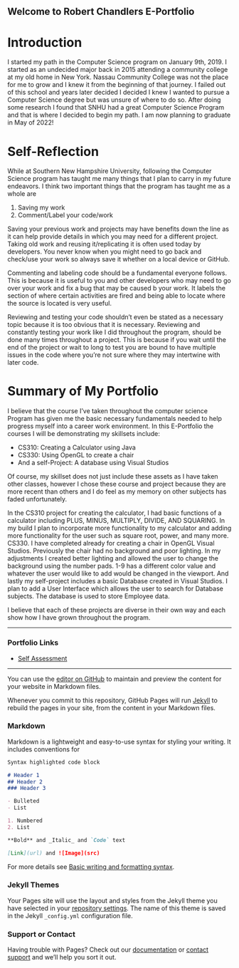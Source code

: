 ## Welcome to Robert Chandlers E-Portfolio

# Introduction 
I started my path in the Computer Science program on January 9th, 2019. I started as an undecided major back in 2015 attending a community college at my old home in New York. Nassau Community College was not the place for me to grow and I knew it from the beginning of that journey. I failed out of this school and years later decided I decided I knew I wanted to pursue a Computer Science degree but was unsure of where to do so. After doing some research I found that SNHU had a great Computer Science Program and that is where I decided to begin my path. I am now planning to graduate in May of 2022!


# Self-Reflection
While at Southern New Hampshire University, following the Computer Science program has taught me many things that I plan to carry in my future endeavors. I think two important things that the program has taught me as a whole are
1.	Saving my work
2.	Comment/Label your code/work

Saving your previous work and projects may have benefits down the line as it can help provide details in which you may need for a different project. Taking old work and reusing it/replicating it is often used today by developers. You never know when you might need to go back and check/use your work so always save it whether on a local device or GitHub. 

Commenting and labeling code should be a fundamental everyone follows. This is because it is useful to you and other developers who may need to go over your work and fix a bug that may be caused b your work. It labels the section of where certain activities are fired and being able to locate where the source is located is very useful. 

Reviewing and testing your code shouldn’t even be stated as a necessary topic because it is too obvious that it is necessary. Reviewing and constantly testing your work like I did throughout the program, should be done many times throughout a project. This is because if you wait until the end of the project or wait to long to test you are bound to have multiple issues in the code where you’re not sure where they may intertwine with later code. 


# Summary of My Portfolio
I believe that the course I’ve taken throughout the computer science Program has given me the basic necessary fundamentals needed to help progress myself into a career work environment. In this E-Portfolio the courses I will be demonstrating my skillsets include:
- CS310: Creating a Calculator using Java
- CS330: Using OpenGL to create a chair
- And a self-Project: A database using Visual Studios

Of course, my skillset does not just include these assets as I have taken other classes, however I chose these course and project because they are more recent than others and I do feel as my memory on other subjects has faded unfortunately. 

In the CS310 project for creating the calculator, I had basic functions of a calculator including PLUS, MINUS, MULTIPLY, DIVIDE, AND SQUARING. In my build I plan to incorporate more functionality to my calculator and adding more functionality for the user such as square root, power, and many more. CS330. I have completed already for creating a chair in OpenGL Visual Studios. Previously the chair had no background and poor lighting. In my adjustments I created better lighting and allowed the user to change the background using the number pads. 1-9 has a different color value and whatever the user would like to add would be changed in the viewport. And lastly my self-project includes a basic Database created in Visual Studios. I plan to add a User Interface which allows the user to search for Database subjects. The database is used to store Employee data. 

I believe that each of these projects are diverse in their own way and each show how I have grown throughout the program. 


---

### Portfolio Links

- [Self Assessment](https://rcvs97.github.io/robertchandler.github.io/)
---







You can use the [editor on GitHub](https://github.com/Rcvs97/robertchandler.github.io/edit/gh-pages/index.md) to maintain and preview the content for your website in Markdown files.

Whenever you commit to this repository, GitHub Pages will run [Jekyll](https://jekyllrb.com/) to rebuild the pages in your site, from the content in your Markdown files.

### Markdown

Markdown is a lightweight and easy-to-use syntax for styling your writing. It includes conventions for

```markdown
Syntax highlighted code block

# Header 1
## Header 2
### Header 3

- Bulleted
- List

1. Numbered
2. List

**Bold** and _Italic_ and `Code` text

[Link](url) and ![Image](src)
```

For more details see [Basic writing and formatting syntax](https://docs.github.com/en/github/writing-on-github/getting-started-with-writing-and-formatting-on-github/basic-writing-and-formatting-syntax).

### Jekyll Themes

Your Pages site will use the layout and styles from the Jekyll theme you have selected in your [repository settings](https://github.com/Rcvs97/robertchandler.github.io/settings/pages). The name of this theme is saved in the Jekyll `_config.yml` configuration file.

### Support or Contact

Having trouble with Pages? Check out our [documentation](https://docs.github.com/categories/github-pages-basics/) or [contact support](https://support.github.com/contact) and we’ll help you sort it out.
